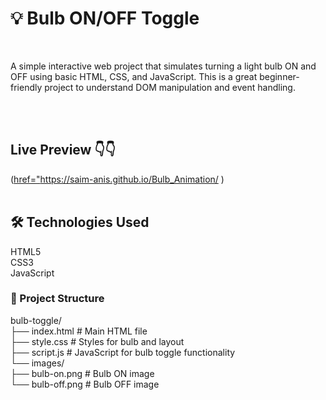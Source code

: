 <h1>💡 Bulb ON/OFF Toggle</h1>
<br />
<p>
A simple interactive web project that simulates turning a light bulb ON and OFF using basic HTML, CSS, and JavaScript. This is a great beginner-friendly project to understand DOM manipulation and event handling.
</p>
<br /><br />

<h2>Live Preview 👇👇</h2>

(<a href="https://saim-anis.github.io/Bulb_Animation/">href="https://saim-anis.github.io/Bulb_Animation/</a> )
<br />  <br />
<h2>🛠️ Technologies Used</h2>
HTML5  <br />
CSS3    <br />
JavaScript    <br />

  <h3> 📁 Project Structure</h3>



bulb-toggle/   <br />
├── index.html       # Main HTML file    <br />
├── style.css        # Styles for bulb and layout    <br />
├── script.js        # JavaScript for bulb toggle functionality    <br />
└── images/   <br />
    ├── bulb-on.png  # Bulb ON image    <br />
    └── bulb-off.png # Bulb OFF image

